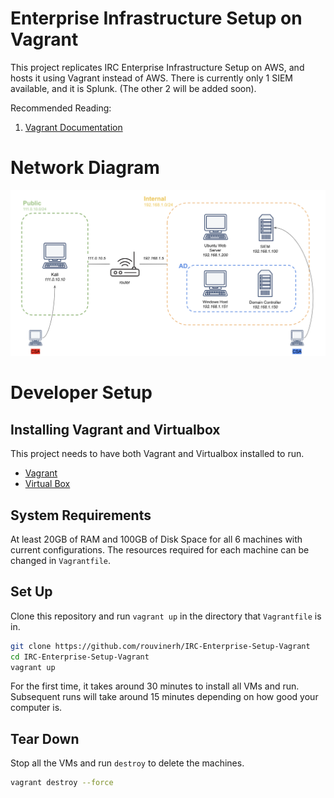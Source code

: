 # Enterprise Infrastructure Setup on Vagrant 
This project replicates IRC Enterprise Infrastructure Setup on AWS, and hosts it using Vagrant instead of AWS. There is currently only 1 SIEM available, and it is Splunk. (The other 2 will be added soon).

Recommended Reading:
1. [Vagrant Documentation](https://developer.hashicorp.com/vagrant/docs)

# Network Diagram
<img title="Network Diagram" alt="Alt text" src="/Images/network_diagram.png">

# Developer Setup
## Installing Vagrant and Virtualbox
This project needs to have both Vagrant and Virtualbox installed to run.
- [Vagrant](https://developer.hashicorp.com/vagrant/downloads)
- [Virtual Box](https://www.virtualbox.org/wiki/Downloads)

## System Requirements
At least 20GB of RAM and 100GB of Disk Space for all 6 machines with current configurations. The resources required for each machine can be changed in `Vagrantfile`. 

## Set Up
Clone this repository and run `vagrant up` in the directory that `Vagrantfile` is in. 
```bash
git clone https://github.com/rouvinerh/IRC-Enterprise-Setup-Vagrant
cd IRC-Enterprise-Setup-Vagrant
vagrant up
```
For the first time, it takes around 30 minutes to install all VMs and run. Subsequent runs will take around 15 minutes depending on how good your computer is.

## Tear Down
Stop all the VMs and run `destroy` to delete the machines.
```bash
vagrant destroy --force
```

